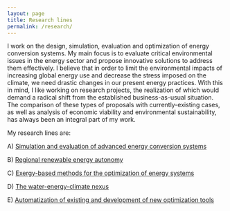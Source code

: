 ```yaml
---
layout: page
title: Research lines
permalink: /research/
---
```


I work on the design, simulation, evaluation and optimization of energy conversion systems. My main focus is to evaluate critical environmental issues in the energy sector and propose innovative solutions to address them effectively. I believe that in order to limit the environmental impacts of increasing global energy use and decrease the stress imposed on the climate, we need drastic changes in our present energy practices. With this in mind, I like working on research projects, the realization of which would demand a radical shift from the established business-as-usual situation. The comparison of these types of proposals with currently-existing cases, as well as analysis of economic viability and environmental sustainability, has always been an integral part of my work. 

My research lines are:

A) [Simulation and evaluation of advanced energy conversion systems](http://fontina-petrakopoulou.github.io/researchlineA/) 

B) [Regional renewable energy autonomy](http://fontina-petrakopoulou.github.io/researchlineB/)

C) [Exergy-based methods for the optimization of energy systems](http://fontina-petrakopoulou.github.io/researchlineC/)

D) [The water-energy-climate nexus](http://fontina-petrakopoulou.github.io/researchlineD/)

E) [Automatization of existing and development of new optimization tools](http://fontina-petrakopoulou.github.io/researchlineE/)
